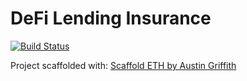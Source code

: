 # DeFi Lending Insurance

[![Build Status](https://travis-ci.org/chainlink-hackathon2021-insurance/DeFi-Lending-Insurance.svg?branch=main)](https://travis-ci.org/chainlink-hackathon2021-insurance/DeFi-Lending-Insurance)


Project scaffolded with: [Scaffold ETH by Austin Griffith](https://github.com/austintgriffith/scaffold-eth#%EF%B8%8F-quick-start)
